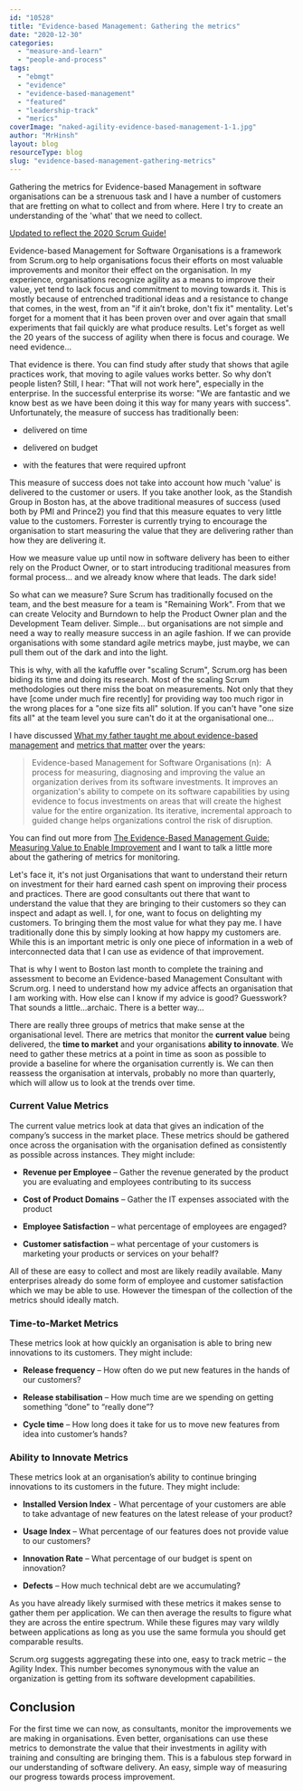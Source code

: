 ```yaml
---
id: "10528"
title: "Evidence-based Management: Gathering the metrics"
date: "2020-12-30"
categories:
  - "measure-and-learn"
  - "people-and-process"
tags:
  - "ebmgt"
  - "evidence"
  - "evidence-based-management"
  - "featured"
  - "leadership-track"
  - "merics"
coverImage: "naked-agility-evidence-based-management-1-1.jpg"
author: "MrHinsh"
layout: blog
resourceType: blog
slug: "evidence-based-management-gathering-metrics"
---
```


Gathering the metrics for Evidence-based Management in software organisations can be a strenuous task and I have a number of customers that are fretting on what to collect and from where. Here I try to create an understanding of the 'what' that we need to collect.

[Updated to reflect the 2020 Scrum Guide!](https://nkdagility.com/the-2020-scrum-guide/)

Evidence-based Management for Software Organisations is a framework from Scrum.org to help organisations focus their efforts on most valuable improvements and monitor their effect on the organisation. In my experience, organisations recognize agility as a means to improve their value, yet tend to lack focus and commitment to moving towards it. This is mostly because of entrenched traditional ideas and a resistance to change that comes, in the west, from an "if it ain’t broke, don't fix it" mentality. Let's forget for a moment that it has been proven over and over again that small experiments that fail quickly are what produce results. Let's forget as well the 20 years of the success of agility when there is focus and courage. We need evidence…

That evidence is there. You can find study after study that shows that agile practices work, that moving to agile values works better. So why don’t people listen? Still, I hear: "That will not work here", especially in the enterprise. In the successful enterprise its worse: "We are fantastic and we know best as we have been doing it this way for many years with success". Unfortunately, the measure of success has traditionally been:

- delivered on time

- delivered on budget

- with the features that were required upfront

This measure of success does not take into account how much 'value' is delivered to the customer or users. If you take another look, as the Standish Group in Boston has, at the above traditional measures of success (used both by PMI and Prince2) you find that this measure equates to very little value to the customers. Forrester is currently trying to encourage the organisation to start measuring the value that they are delivering rather than how they are delivering it.

How we measure value up until now in software delivery has been to either rely on the Product Owner, or to start introducing traditional measures from formal process… and we already know where that leads. The dark side!

So what can we measure? Sure Scrum has traditionally focused on the team, and the best measure for a team is "Remaining Work". From that we can create Velocity and Burndown to help the Product Owner plan and the Development Team deliver. Simple… but organisations are not simple and need a way to really measure success in an agile fashion. If we can provide organisations with some standard agile metrics maybe, just maybe, we can pull them out of the dark and into the light.

This is why, with all the kafuffle over "scaling Scrum", Scrum.org has been biding its time and doing its research. Most of the scaling Scrum methodologies out there miss the boat on measurements. Not only that they have \[come under much fire recently\] for providing way too much rigor in the wrong places for a "one size fits all" solution. If you can't have "one size fits all" at the team level you sure can't do it at the organisational one…

I have discussed [What my father taught me about evidence-based management](/blog/what-my-father-taught-me-about-agility-path-34-years-before-it-was-invented/) and [metrics that matter](/blog/metrics-that-matter-with-evidence-based-management/) over the years:

> Evidence-based Management for Software Organisations (n):  A process for measuring, diagnosing and improving the value an organization derives from its software investments. It improves an organization's ability to compete on its software capabilities by using evidence to focus investments on areas that will create the highest value for the entire organization. Its iterative, incremental approach to guided change helps organizations control the risk of disruption.

You can find out more from [The Evidence-Based Management Guide: Measuring Value to Enable Improvement](/the-evidence-based-management-guide-measuring-value-to-enable-improvement-and-agility/) and I want to talk a little more about the gathering of metrics for monitoring.

Let's face it, it's not just Organisations that want to understand their return on investment for their hard earned cash spent on improving their process and practices. There are good consultants out there that want to understand the value that they are bringing to their customers so they can inspect and adapt as well. I, for one, want to focus on delighting my customers. To bringing them the most value for what they pay me. I have traditionally done this by simply looking at how happy my customers are. While this is an important metric is only one piece of information in a web of interconnected data that I can use as evidence of that improvement.

That is why I went to Boston last month to complete the training and assessment to become an Evidence-based Management Consultant with Scrum.org. I need to understand how my advice affects an organisation that I am working with. How else can I know if my advice is good? Guesswork? That sounds a little…archaic. There is a better way…

There are really three groups of metrics that make sense at the organisational level. There are metrics that monitor the **current value** being delivered, the **time to market** and your organisations **ability to innovate**. We need to gather these metrics at a point in time as soon as possible to provide a baseline for where the organisation currently is. We can then reassess the organisation at intervals, probably no more than quarterly, which will allow us to look at the trends over time.

### Current Value Metrics

The current value metrics look at data that gives an indication of the company’s success in the market place. These metrics should be gathered once across the organisation with the organisation defined as consistently as possible across instances. They might include:

- **Revenue per Employee** – Gather the revenue generated by the product you are evaluating and employees contributing to its success

- **Cost of Product Domains** – Gather the IT expenses associated with the product

- **Employee Satisfaction** – what percentage of employees are engaged?

- **Customer satisfaction** – what percentage of your customers is marketing your products or services on your behalf?

All of these are easy to collect and most are likely readily available. Many enterprises already do some form of employee and customer satisfaction which we may be able to use. However the timespan of the collection of the metrics should ideally match.

### Time-to-Market Metrics

These metrics look at how quickly an organisation is able to bring new innovations to its customers. They might include:

- **Release frequency** – How often do we put new features in the hands of our customers?

- **Release stabilisation** – How much time are we spending on getting something “done” to “really done”?

- **Cycle time** – How long does it take for us to move new features from idea into customer’s hands?

### Ability to Innovate Metrics

These metrics look at an organisation’s ability to continue bringing innovations to its customers in the future. They might include:

- **Installed Version Index** - What percentage of your customers are able to take advantage of new features on the latest release of your product?

- **Usage Index** – What percentage of our features does not provide value to our customers?

- **Innovation Rate** – What percentage of our budget is spent on innovation?

- **Defects** – How much technical debt are we accumulating?

As you have already likely surmised with these metrics it makes sense to gather them per application. We can then average the results to figure what they are across the entire spectrum. While these figures may vary wildly between applications as long as you use the same formula you should get comparable results.

Scrum.org suggests aggregating these into one, easy to track metric – the Agility Index. This number becomes synonymous with the value an organization is getting from its software development capabilities.

## Conclusion

For the first time we can now, as consultants, monitor the improvements we are making in organisations. Even better, organisations can use these metrics to demonstrate the value that their investments in agility with training and consulting are bringing them. This is a fabulous step forward in our understanding of software delivery. An easy, simple way of measuring our progress towards process improvement.

